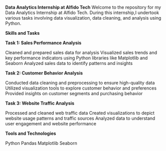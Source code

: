 **Data Analytics Internship at Alfido Tech**
Welcome to the repository for my Data Analytics Internship at Alfido Tech. During this internship,I undertook various tasks involving data visualization, data cleaning, and analysis using Python.

**Skills and Tasks**

**Task 1: Sales Performance Analysis**

Cleaned and prepared sales data for analysis
Visualized sales trends and key performance indicators using Python libraries like Matplotlib and Seaborn
Analyzed sales data to identify patterns and insights

**Task 2: Customer Behavior Analysis**

Conducted data cleaning and preprocessing to ensure high-quality data
Utilized visualization tools to explore customer behavior and preferences
Provided insights on customer segments and purchasing behavior

**Task 3: Website Traffic Analysis**

Processed and cleaned web traffic data
Created visualizations to depict website usage patterns and traffic sources
Analyzed data to understand user engagement and website performance

**Tools and Technologies**

Python
Pandas
Matplotlib
Seaborn
